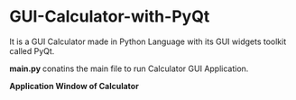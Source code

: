 # GUI-Calculator-with-PyQt
It is a GUI Calculator made in Python Language with its GUI widgets toolkit called PyQt. 

<strong> main.py </strong> conatins the main file to run Calculator GUI Application.

<strong> Application Window of Calculator </strong>
